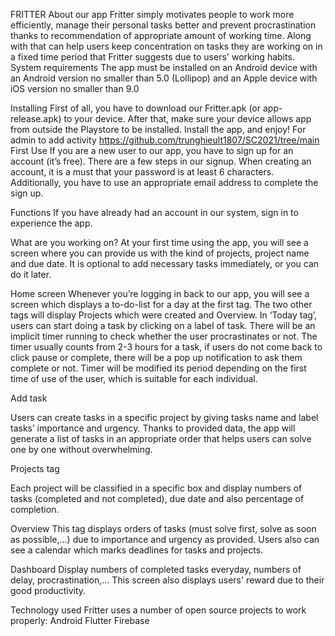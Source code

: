 FRITTER
About our app
Fritter simply motivates people to work more efficiently, manage their personal tasks better and prevent procrastination thanks to recommendation of appropriate amount of working time. Along with that can help users keep concentration on tasks they are working on in a fixed time period that Fritter suggests due to users' working habits.
System requirements 
The app must be installed on an Android device with an Android version no smaller than 5.0 (Lollipop) and an Apple device with iOS version no smaller than 9.0

Installing 
First of all, you have to download our Fritter.apk (or app-release.apk) to your device.
After that, make sure your device allows app from outside the Playstore to be installed.
Install the app, and enjoy!
For admin to add activity
https://github.com/trunghieult1807/SC2021/tree/main
First Use
If you are a new user to our app, you have to sign up for an account (it’s free). There are a few steps in our signup. When creating an account, it is a must that your password is at least 6 characters. Additionally, you have to use an appropriate email address to complete the sign up.

Functions 
If you have already had an account in our system, sign in to experience the app.

What are you working on?
At your first time using the app, you will see a screen where you can provide us with the kind of projects, project name and due date. It is optional to add necessary  tasks immediately, or you can do it later.

Home screen
Whenever you’re logging in back to our app, you will see a screen which displays a to-do-list for a day at the first tag. The two other tags will display Projects which were created and Overview.
In ‘Today tag’, users can start doing a task by clicking on a label of task. There will be an implicit timer running to check whether the user procrastinates or not. The timer usually counts from 2-3 hours for a task, if users do not come back to click pause or complete, there will be a pop up notification to ask them complete or not. Timer will be modified its period depending on the first time of use of the user, which is suitable for each individual.

Add task

Users can create tasks in a specific project by giving tasks name and label tasks’ importance and urgency. Thanks to provided data, the app will generate a list of tasks in an appropriate order that helps users can solve one by one without overwhelming. 

Projects tag

Each project will be classified in a specific box and display numbers of tasks (completed and not completed), due date and also percentage of completion.

Overview
This tag displays orders of tasks (must solve first, solve as soon as possible,...) due to importance and urgency as provided. Users also can see a calendar which marks deadlines for tasks and projects.

Dashboard
Display numbers of completed tasks everyday, numbers of delay, procrastination,...
This screen also displays users' reward due to their good productivity. 

Technology used
Fritter uses a number of open source projects to work properly:
Android 
Flutter 
Firebase

